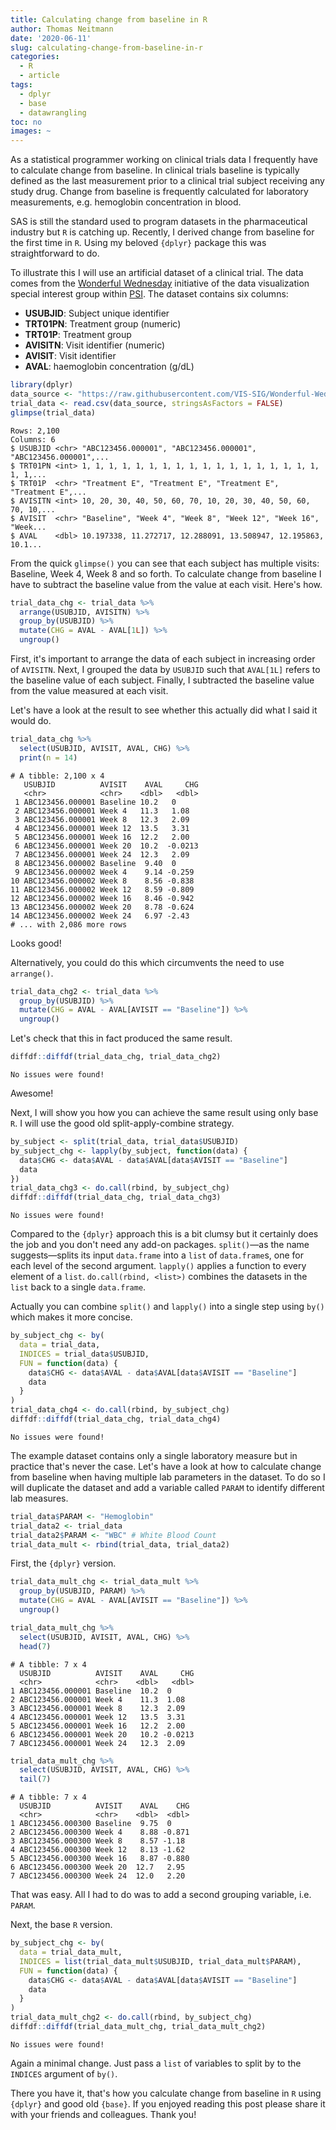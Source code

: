 ```yaml
---
title: Calculating change from baseline in R
author: Thomas Neitmann
date: '2020-06-11'
slug: calculating-change-from-baseline-in-r
categories:
  - R
  - article
tags:
  - dplyr
  - base
  - datawrangling
toc: no
images: ~
---
```




As a statistical programmer working on clinical trials data I frequently have to calculate change from baseline. In clinical trials baseline is typically defined as the last measurement prior to a clinical trial subject receiving any study drug. Change from baseline is frequently calculated for laboratory measurements, e.g. hemoglobin concentration in blood.

SAS is still the standard used to program datasets in the pharmaceutical industry but `R` is catching up. Recently, I derived change from baseline for the first time in `R`. Using my beloved `{dplyr}` package this was straightforward to do.

To illustrate this I will use an artificial dataset of a clinical trial. The data comes from the [Wonderful Wednesday](https://www.psiweb.org/sigs-special-interest-groups/visualisation/welcome-to-wonderful-wednesdays) initiative of the data visualization special interest group within [PSI](https://www.psiweb.org/). The dataset contains six columns:

- **USUBJID**: Subject unique identifier
- **TRT01PN**: Treatment group (numeric)
- **TRT01P**: Treatment group
- **AVISITN**: Visit identifier (numeric)
- **AVISIT**: Visit identifier
- **AVAL**: haemoglobin concentration (g/dL)


```r
library(dplyr)
data_source <- "https://raw.githubusercontent.com/VIS-SIG/Wonderful-Wednesdays/master/data/2020/2020-06-10/hgb_data.csv"
trial_data <- read.csv(data_source, stringsAsFactors = FALSE)
glimpse(trial_data)
```

```
Rows: 2,100
Columns: 6
$ USUBJID <chr> "ABC123456.000001", "ABC123456.000001", "ABC123456.000001",...
$ TRT01PN <int> 1, 1, 1, 1, 1, 1, 1, 1, 1, 1, 1, 1, 1, 1, 1, 1, 1, 1, 1, 1,...
$ TRT01P  <chr> "Treatment E", "Treatment E", "Treatment E", "Treatment E",...
$ AVISITN <int> 10, 20, 30, 40, 50, 60, 70, 10, 20, 30, 40, 50, 60, 70, 10,...
$ AVISIT  <chr> "Baseline", "Week 4", "Week 8", "Week 12", "Week 16", "Week...
$ AVAL    <dbl> 10.197338, 11.272717, 12.288091, 13.508947, 12.195863, 10.1...
```

From the quick `glimpse()` you can see that each subject has multiple visits: Baseline, Week 4, Week 8 and so forth. To calculate change from baseline I have to subtract the baseline value from the value at each visit. Here's how.


```r
trial_data_chg <- trial_data %>%
  arrange(USUBJID, AVISITN) %>%
  group_by(USUBJID) %>%
  mutate(CHG = AVAL - AVAL[1L]) %>%
  ungroup()
```

First, it's important to arrange the data of each subject in increasing order of `AVISITN`. Next, I grouped the data by `USUBJID` such that `AVAL[1L]` refers to the baseline value of each subject. Finally, I subtracted the baseline value from the value measured at each visit.

Let's have a look at the result to see whether this actually did what I said it would do.


```r
trial_data_chg %>%
  select(USUBJID, AVISIT, AVAL, CHG) %>%
  print(n = 14)
```

```
# A tibble: 2,100 x 4
   USUBJID          AVISIT    AVAL     CHG
   <chr>            <chr>    <dbl>   <dbl>
 1 ABC123456.000001 Baseline 10.2   0     
 2 ABC123456.000001 Week 4   11.3   1.08  
 3 ABC123456.000001 Week 8   12.3   2.09  
 4 ABC123456.000001 Week 12  13.5   3.31  
 5 ABC123456.000001 Week 16  12.2   2.00  
 6 ABC123456.000001 Week 20  10.2  -0.0213
 7 ABC123456.000001 Week 24  12.3   2.09  
 8 ABC123456.000002 Baseline  9.40  0     
 9 ABC123456.000002 Week 4    9.14 -0.259 
10 ABC123456.000002 Week 8    8.56 -0.838 
11 ABC123456.000002 Week 12   8.59 -0.809 
12 ABC123456.000002 Week 16   8.46 -0.942 
13 ABC123456.000002 Week 20   8.78 -0.624 
14 ABC123456.000002 Week 24   6.97 -2.43  
# ... with 2,086 more rows
```

Looks good!

Alternatively, you could do this which circumvents the need to use `arrange()`.


```r
trial_data_chg2 <- trial_data %>%
  group_by(USUBJID) %>%
  mutate(CHG = AVAL - AVAL[AVISIT == "Baseline"]) %>%
  ungroup()
```

Let's check that this in fact produced the same result.


```r
diffdf::diffdf(trial_data_chg, trial_data_chg2)
```

```
No issues were found!
```

Awesome!

Next, I will show you how you can achieve the same result using only base `R`. I will use the good old split-apply-combine strategy.


```r
by_subject <- split(trial_data, trial_data$USUBJID)
by_subject_chg <- lapply(by_subject, function(data) {
  data$CHG <- data$AVAL - data$AVAL[data$AVISIT == "Baseline"]
  data
})
trial_data_chg3 <- do.call(rbind, by_subject_chg)
diffdf::diffdf(trial_data_chg, trial_data_chg3)
```

```
No issues were found!
```

Compared to the `{dplyr}` approach this is a bit clumsy but it certainly does the job and you don't need any add-on packages. `split()`—as the name suggests—splits its input `data.frame` into a `list` of `data.frame`s, one for each level of the second argument. `lapply()` applies a function to every element of a `list`. `do.call(rbind, <list>)` combines the datasets in the `list` back to a single `data.frame`.

Actually you can combine `split()` and `lapply()` into a single step using `by()` which makes it more concise.


```r
by_subject_chg <- by(
  data = trial_data,
  INDICES = trial_data$USUBJID,
  FUN = function(data) {
    data$CHG <- data$AVAL - data$AVAL[data$AVISIT == "Baseline"]
    data
  }
)
trial_data_chg4 <- do.call(rbind, by_subject_chg)
diffdf::diffdf(trial_data_chg, trial_data_chg4)
```

```
No issues were found!
```

The example dataset contains only a single laboratory measure but in practice that's never the case. Let's have a look at how to calculate change from baseline when having multiple lab parameters in the dataset. To do so I will duplicate the dataset and add a variable called `PARAM` to identify different lab measures.


```r
trial_data$PARAM <- "Hemoglobin"
trial_data2 <- trial_data
trial_data2$PARAM <- "WBC" # White Blood Count
trial_data_mult <- rbind(trial_data, trial_data2)
```

First, the `{dplyr}` version.


```r
trial_data_mult_chg <- trial_data_mult %>%
  group_by(USUBJID, PARAM) %>%
  mutate(CHG = AVAL - AVAL[AVISIT == "Baseline"]) %>%
  ungroup()

trial_data_mult_chg %>%
  select(USUBJID, AVISIT, AVAL, CHG) %>%
  head(7)
```

```
# A tibble: 7 x 4
  USUBJID          AVISIT    AVAL     CHG
  <chr>            <chr>    <dbl>   <dbl>
1 ABC123456.000001 Baseline  10.2  0     
2 ABC123456.000001 Week 4    11.3  1.08  
3 ABC123456.000001 Week 8    12.3  2.09  
4 ABC123456.000001 Week 12   13.5  3.31  
5 ABC123456.000001 Week 16   12.2  2.00  
6 ABC123456.000001 Week 20   10.2 -0.0213
7 ABC123456.000001 Week 24   12.3  2.09  
```

```r
trial_data_mult_chg %>%
  select(USUBJID, AVISIT, AVAL, CHG) %>%
  tail(7)
```

```
# A tibble: 7 x 4
  USUBJID          AVISIT    AVAL    CHG
  <chr>            <chr>    <dbl>  <dbl>
1 ABC123456.000300 Baseline  9.75  0    
2 ABC123456.000300 Week 4    8.88 -0.871
3 ABC123456.000300 Week 8    8.57 -1.18 
4 ABC123456.000300 Week 12   8.13 -1.62 
5 ABC123456.000300 Week 16   8.87 -0.880
6 ABC123456.000300 Week 20  12.7   2.95 
7 ABC123456.000300 Week 24  12.0   2.20 
```

That was easy. All I had to do was to add a second grouping variable, i.e. `PARAM`.

Next, the base `R` version.


```r
by_subject_chg <- by(
  data = trial_data_mult,
  INDICES = list(trial_data_mult$USUBJID, trial_data_mult$PARAM),
  FUN = function(data) {
    data$CHG <- data$AVAL - data$AVAL[data$AVISIT == "Baseline"]
    data
  }
)
trial_data_mult_chg2 <- do.call(rbind, by_subject_chg)
diffdf::diffdf(trial_data_mult_chg, trial_data_mult_chg2)
```

```
No issues were found!
```

Again a minimal change. Just pass a `list` of variables to split by to the `INDICES` argument of `by()`.

There you have it, that's how you calculate change from baseline in `R` using `{dplyr}` and good old `{base}`. If you enjoyed reading this post please share it with your friends and colleagues. Thank you!
